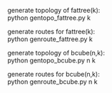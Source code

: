 generate topology of fattree(k):  
python gentopo_fattree.py k

generate routes for fattree(k):  
python genroute_fattree.py k

generate topology of bcube(n,k):  
python gentopo_bcube.py n k

generate routes for bcube(n,k):  
python genroute_bcube.py n k
